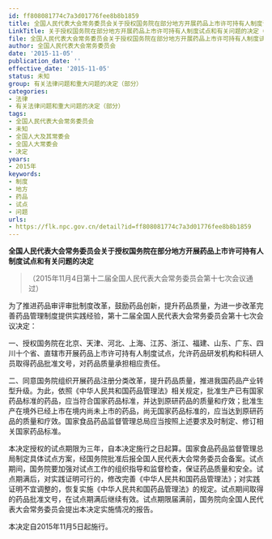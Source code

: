 ```yaml
---
id: ff808081774c7a3d01776fee8b8b1859
title: 全国人民代表大会常务委员会关于授权国务院在部分地方开展药品上市许可持有人制度试点和有关问题的决定
LinkTitle: 关于授权国务院在部分地方开展药品上市许可持有人制度试点和有关问题的决定（2015）
file: 全国人民代表大会常务委员会关于授权国务院在部分地方开展药品上市许可持有人制度试点和有关问题的决定_ff808081774c7a3d01776fee8b8b1859.docx
author: 全国人民代表大会常务委员会
date: '2015-11-05'
publication_date: ''
effective_date: '2015-11-05'
status: 未知
group: 有关法律问题和重大问题的决定（部分）
categories:
- 法律
- 有关法律问题和重大问题的决定（部分）
tags:
- 全国人民代表大会常务委员会
- 未知
- 全国人大及其常委会
- 全国人大常委会
- 决定
years:
- 2015年
keywords:
- 制度
- 地方
- 药品
- 试点
- 问题
urls:
- https://flk.npc.gov.cn/detail?id=ff808081774c7a3d01776fee8b8b1859
---
```


**全国人民代表大会常务委员会关于授权国务院在部分地方开展药品上市许可持有人制度试点和有关问题的决定**

> （2015年11月4日第十二届全国人民代表大会常务委员会第十七次会议通过）

为了推进药品审评审批制度改革，鼓励药品创新，提升药品质量，为进一步改革完善药品管理制度提供实践经验，第十二届全国人民代表大会常务委员会第十七次会议决定：

一、授权国务院在北京、天津、河北、上海、江苏、浙江、福建、山东、广东、四川十个省、直辖市开展药品上市许可持有人制度试点，允许药品研发机构和科研人员取得药品批准文号，对药品质量承担相应责任。

二、同意国务院组织开展药品注册分类改革，提升药品质量，推进我国药品产业转型升级。为此，依照《中华人民共和国药品管理法》相关规定，批准生产已有国家药品标准的药品，应当符合国家药品标准，并达到原研药品的质量和疗效；批准生产在境外已经上市在境内尚未上市的药品，尚无国家药品标准的，应当达到原研药品的质量和疗效。国家食品药品监督管理总局应当按照上述要求及时制定、修订相关国家药品标准。

本决定授权的试点期限为三年，自本决定施行之日起算。国家食品药品监督管理总局制定具体试点方案，经国务院批准后报全国人民代表大会常务委员会备案。试点期间，国务院要加强对试点工作的组织指导和监督检查，保证药品质量和安全。试点期满后，对实践证明可行的，修改完善《中华人民共和国药品管理法》；对实践证明不宜调整的，恢复实施《中华人民共和国药品管理法》的规定。试点期间取得的药品批准文号，在试点期满后继续有效。试点期限届满前，国务院向全国人民代表大会常务委员会提出本决定实施情况的报告。

本决定自2015年11月5日起施行。
